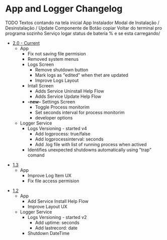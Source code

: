 # App and Logger Changelog

TODO
Textos contando na tela inicial
App
  Instalador
  Modal de Instalação / Desinstalação / Update
  Componente de Botão copiar
  Voltar do terminal pro programa sozinho
Serviço
  logar status de bateria % e se esta carregando/

* [2.0 - Current](https://github.com/victorwads/UptimeLogger/releases/download/1.4/UptimeLogger-2.0.zip)
  * App
    * Fix not saving file permision
    * Removed system menus
    * Logs Screen
      * Remove shutdown button
      * Mark logs as "edited" when thet are updated
      * Improve Logs Layout
    * Intall Screen
      * Adds Service Uninstall Help Flow
      * Adds Service Update Help Flow
    * **-new-** Settings Screen
      * Toggle Process monitorim
      * Set seconds interval for process monitorim
      * developer options
  * Logger Service
    * Logs Versioning - started v4
        * Add logprocess: true/false
        * Add logprocessinterval: seconds
        * Add .log file with list of running process when actived
    * Identifies unexpected shutdowns automatically using "trap" comand

- [1.3](https://github.com/victorwads/UptimeLogger/releases/download/1.3/UptimeLogger-1.3.zip)
  - App
    - Improve Log Item UX
    - Fix file access permision

* [1.2](https://github.com/victorwads/UptimeLogger/releases/download/1.2/UptimeLogger-1.2.zip)
  * App
    * Add Service Install Help Flow
    * Improve Layout UX
  * Logger Service
    * Logs Versioning - started v2
        * Add uptime: seconds
        * Add lastrecord: date
    * Shutdown DateTime
